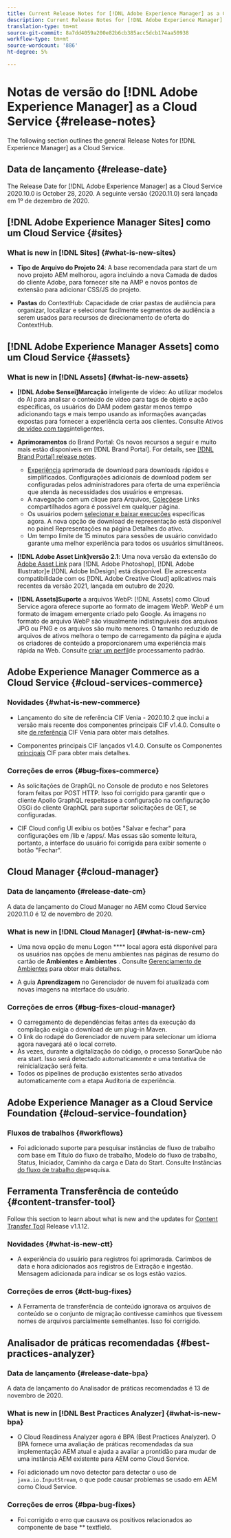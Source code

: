 ```yaml
---
title: Current Release Notes for [!DNL Adobe Experience Manager] as a Cloud Service.
description: Current Release Notes for [!DNL Adobe Experience Manager] as a Cloud Service.
translation-type: tm+mt
source-git-commit: 8a7dd4059a200e82b6cb385acc5dcb174aa50938
workflow-type: tm+mt
source-wordcount: '886'
ht-degree: 5%

---
```



# Notas de versão do [!DNL Adobe Experience Manager] as a Cloud Service {#release-notes}

The following section outlines the general Release Notes for [!DNL Experience Manager] as a Cloud Service.

## Data de lançamento {#release-date}

The Release Date for [!DNL Adobe Experience Manager] as a Cloud Service 2020.10.0 is October 28, 2020.
A seguinte versão (2020.11.0) será lançada em 1º de dezembro de 2020.

## [!DNL Adobe Experience Manager Sites] como um Cloud Service {#sites}

### What is new in [!DNL Sites] {#what-is-new-sites}

<!-- add when release done: * **Core Components 2.12.0**: With Core Components being on auto-update, benefit from the latest improvements contributed by the community. See list of changes since 2.11.1: Release Notes -->

* **Tipo de Arquivo do Projeto 24**: A base recomendada para start de um novo projeto AEM melhorou, agora incluindo a nova Camada de dados do cliente Adobe, para fornecer site na AMP e novos pontos de extensão para adicionar CSS/JS do projeto.

* **Pastas** do ContextHub: Capacidade de criar pastas de audiência para organizar, localizar e selecionar facilmente segmentos de audiência a serem usados para recursos de direcionamento de oferta do ContextHub.

## [!DNL Adobe Experience Manager Assets] como um Cloud Service {#assets}

### What is new in [!DNL Assets] {#what-is-new-assets}

* **[!DNL Adobe Sensei]Marcação** inteligente de vídeo: Ao utilizar modelos do AI para analisar o conteúdo de vídeo para tags de objeto e ação específicas, os usuários do DAM podem gastar menos tempo adicionando tags e mais tempo usando as informações avançadas expostas para fornecer a experiência certa aos clientes. Consulte Ativos [de vídeo com tags](/help/assets/smart-tags-video-assets.md)inteligentes.

* **Aprimoramentos** do Brand Portal: Os novos recursos a seguir e muito mais estão disponíveis em [!DNL Brand Portal]. For details, see [[!DNL Brand Portal] release notes](https://docs.adobe.com/content/help/en/experience-manager-brand-portal/using/introduction/brand-portal-release-notes.html).

   * [Experiência](https://docs.adobe.com/content/help/en/experience-manager-brand-portal/using/download/brand-portal-download-assets.html) aprimorada de download para downloads rápidos e simplificados. Configurações adicionais de download podem ser configuradas pelos administradores para oferta de uma experiência que atenda às necessidades dos usuários e empresas.
   * A navegação com um clique para Arquivos, [Coleções](https://docs.adobe.com/content/help/en/experience-manager-brand-portal/using/share/brand-portal-share-collection.html)e Links compartilhados agora é possível em qualquer página.
   * Os usuários podem [selecionar e baixar execuções](https://docs.adobe.com/content/help/en/experience-manager-brand-portal/using/download/brand-portal-download-assets.html#download-assets-from-asset-details-page) específicas agora. A nova opção de download de representação está disponível no painel Representações na página Detalhes do ativo.
   * Um tempo limite de 15 minutos para sessões de usuário convidado garante uma melhor experiência para todos os usuários simultâneos.

* **[!DNL Adobe Asset Link]versão 2.1**: Uma nova versão da extensão do [Adobe Asset Link](https://helpx.adobe.com/enterprise/admin-guide.html/enterprise/using/manage-assets-using-adobe-asset-link.ug.html) para [!DNL Adobe Photoshop], [!DNL Adobe Illustrator]e [!DNL Adobe InDesign] está disponível. Ele acrescenta compatibilidade com os [!DNL Adobe Creative Cloud] aplicativos mais recentes da versão 2021, lançada em outubro de 2020.

* **[!DNL Assets]Suporte** a arquivos WebP: [!DNL Assets] como Cloud Service agora oferece suporte ao formato de imagem WebP. WebP é um formato de imagem emergente criado pelo Google. As imagens no formato de arquivo WebP são visualmente indistinguíveis dos arquivos JPG ou PNG e os arquivos são muito menores. O tamanho reduzido de arquivos de ativos melhora o tempo de carregamento da página e ajuda os criadores de conteúdo a proporcionarem uma experiência mais rápida na Web. Consulte [criar um perfil](/help/assets/asset-microservices-configure-and-use.md#create-standard-profile)de processamento padrão.

## Adobe Experience Manager Commerce as a Cloud Service {#cloud-services-commerce}

### Novidades {#what-is-new-commerce}

* Lançamento do site de referência CIF Venia - 2020.10.2 que inclui a versão mais recente dos componentes principais CIF v1.4.0. Consulte o site [de referência](https://github.com/adobe/aem-cif-guides-venia/releases/tag/venia-2020.10.2) CIF Venia para obter mais detalhes.

* Componentes principais CIF lançados v1.4.0. Consulte os Componentes [principais](https://github.com/adobe/aem-core-cif-components/releases/tag/core-cif-components-reactor-1.4.0) CIF para obter mais detalhes.

### Correções de erros {#bug-fixes-commerce}

* As solicitações de GraphQL no Console de produto e nos Seletores foram feitas por POST HTTP. Isso foi corrigido para garantir que o cliente Apollo GraphQL respeitasse a configuração na configuração OSGi do cliente GraphQL para suportar solicitações de GET, se configuradas.

* CIF Cloud config UI exibiu os botões &quot;Salvar e fechar&quot; para configurações em /lib e /apps/. Mas essas são somente leitura, portanto, a interface do usuário foi corrigida para exibir somente o botão &quot;Fechar&quot;.


## Cloud Manager {#cloud-manager}

### Data de lançamento {#release-date-cm}

A data de lançamento do Cloud Manager no AEM como Cloud Service 2020.11.0 é 12 de novembro de 2020.

### What is new in [!DNL Cloud Manager] {#what-is-new-cm}

* Uma nova opção de menu Logon **** local agora está disponível para os usuários nas opções de menu ambientes nas páginas de resumo do cartão de **Ambientes** e **Ambientes** .
Consulte [Gerenciamento de Ambientes](/help/implementing/cloud-manager/manage-environments.md##login-locally) para obter mais detalhes.

* A guia **Aprendizagem** no Gerenciador de nuvem foi atualizada com novas imagens na interface do usuário.

### Correções de erros {#bug-fixes-cloud-manager}

* O carregamento de dependências feitas antes da execução da compilação exigia o download de um plug-in Maven.
* O link do rodapé do Gerenciador de nuvem para selecionar um idioma agora navegará até o local correto.
* Às vezes, durante a digitalização do código, o processo SonarQube não era start. Isso será detectado automaticamente e uma tentativa de reinicialização será feita.
* Todos os pipelines de produção existentes serão ativados automaticamente com a etapa Auditoria de experiência.

## Adobe Experience Manager as a Cloud Service Foundation {#cloud-service-foundation}

### Fluxos de trabalhos {#workflows}

* Foi adicionado suporte para pesquisar instâncias de fluxo de trabalho com base em Título do fluxo de trabalho, Modelo do fluxo de trabalho, Status, Iniciador, Caminho da carga e Data do Start. Consulte Instâncias [do fluxo de trabalho de](https://docs.adobe.com/content/help/en/experience-manager-cloud-service/sites/administering/workflows-administering.html)pesquisa.

## Ferramenta Transferência de conteúdo {#content-transfer-tool}

Follow this section to learn about what is new and the updates for [Content Transfer Tool](https://docs.adobe.com/content/help/en/experience-manager-cloud-service/moving/cloud-migration/content-transfer-tool/overview-content-transfer-tool.html) Release v1.1.12.

### Novidades {#what-is-new-ctt}

* A experiência do usuário para registros foi aprimorada. Carimbos de data e hora adicionados aos registros de Extração e ingestão. Mensagem adicionada para indicar se os logs estão vazios.

### Correções de erros {#ctt-bug-fixes}

* A Ferramenta de transferência de conteúdo ignorava os arquivos de conteúdo se o conjunto de migração contivesse caminhos que tivessem nomes de arquivos parcialmente semelhantes. Isso foi corrigido.

## Analisador de práticas recomendadas {#best-practices-analyzer}

### Data de lançamento {#release-date-bpa}

A data de lançamento do Analisador de práticas recomendadas é 13 de novembro de 2020.

### What is new in [!DNL Best Practices Analyzer] {#what-is-new-bpa}

* O Cloud Readiness Analyzer agora é BPA (Best Practices Analyzer). O BPA fornece uma avaliação de práticas recomendadas da sua implementação AEM atual e ajuda a avaliar a prontidão para mudar de uma instância AEM existente para AEM como Cloud Service.

* Foi adicionado um novo detector para detectar o uso de `java.io.InputStream`, o que pode causar problemas se usado em AEM como Cloud Service.

### Correções de erros {#bpa-bug-fixes}

* Foi corrigido o erro que causava os positivos relacionados ao componente de base ** textfield.